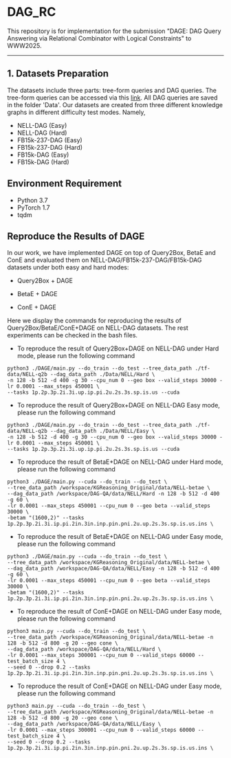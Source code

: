 # DAG_RC
This repository is for implementation for the submission "DAGE: DAG Query Answering via Relational Combinator with Logical Constraints" to WWW2025. 

------------------------------------

## 1. Datasets Preparation
The datasets include three parts: tree-form queries and DAG queries. The tree-form queries can be accessed via this [link](http://snap.stanford.edu/betae/KG_data.zip). All DAG queries are saved in the folder 'Data'. 
Our datasets are created from three different knowledge graphs in different difficulty test modes. Namely,
- NELL-DAG (Easy) 
- NELL-DAG (Hard)
- FB15k-237-DAG (Easy)
- FB15k-237-DAG (Hard)
- FB15k-DAG (Easy)
- FB15k-DAG (Hard)

## Environment Requirement
- Python 3.7
- PyTorch 1.7
- tqdm

## Reproduce the Results of DAGE
In our work, we have implemented DAGE on top of Query2Box, BetaE and ConE and evaluated them on NELL-DAG/FB15k-237-DAG/FB15k-DAG datasets under both easy and hard modes:

- Query2Box + DAGE
  
- BetaE + DAGE

- ConE + DAGE

Here we display the commands for reproducing the results of Query2Box/BetaE/ConE+DAGE on NELL-DAG datasets. The rest experiments can be checked in the bash files.

- To reproduce the result of Query2Box+DAGE on NELL-DAG under Hard mode, please run the following command

```
python3 ./DAGE/main.py --do_train --do_test --tree_data_path ./tf-data/NELL-q2b --dag_data_path ./Data/NELL/Hard \
-n 128 -b 512 -d 400 -g 30 --cpu_num 0 --geo box --valid_steps 30000 -lr 0.0001 --max_steps 450001 \
--tasks 1p.2p.3p.2i.3i.up.ip.pi.2u.2s.3s.sp.is.us --cuda
```

- To reproduce the result of Query2Box+DAGE on NELL-DAG Easy mode, please run the following command

```
python3 ./DAGE/main.py --do_train --do_test --tree_data_path ./tf-data/NELL-q2b --dag_data_path ./Data/NELL/Easy \
-n 128 -b 512 -d 400 -g 30 --cpu_num 0 --geo box --valid_steps 30000 -lr 0.0001 --max_steps 450001 \
--tasks 1p.2p.3p.2i.3i.up.ip.pi.2u.2s.3s.sp.is.us --cuda
```

- To reproduce the result of BetaE+DAGE on NELL-DAG under Hard mode, please run the following command
```
python3 ./DAGE/main.py --cuda --do_train --do_test \
--tree_data_path /workspace/KGReasoning_Original/data/NELL-betae \
--dag_data_path /workspace/DAG-QA/data/NELL/Hard -n 128 -b 512 -d 400 -g 60 \
-lr 0.0001 --max_steps 450001 --cpu_num 0 --geo beta --valid_steps 30000 \
-betam "(1600,2)" --tasks 1p.2p.3p.2i.3i.ip.pi.2in.3in.inp.pin.pni.2u.up.2s.3s.sp.is.us.ins \
```

- To reproduce the result of BetaE+DAGE on NELL-DAG under Easy mode, please run the following command
```
python3 ./DAGE/main.py --cuda --do_train --do_test \
--tree_data_path /workspace/KGReasoning_Original/data/NELL-betae \
--dag_data_path /workspace/DAG-QA/data/NELL/Easy -n 128 -b 512 -d 400 -g 60 \
-lr 0.0001 --max_steps 450001 --cpu_num 0 --geo beta --valid_steps 30000 \
-betam "(1600,2)" --tasks 1p.2p.3p.2i.3i.ip.pi.2in.3in.inp.pin.pni.2u.up.2s.3s.sp.is.us.ins \
```

- To reproduce the result of ConE+DAGE on NELL-DAG under Easy mode, please run the following command
```
python3 main.py --cuda --do_train --do_test \
--tree_data_path /workspace/KGReasoning_Original/data/NELL-betae -n 128 -b 512 -d 800 -g 20 --geo cone \
--dag_data_path /workspace/DAG-QA/data/NELL/Hard \
-lr 0.0001 --max_steps 300001 --cpu_num 0 --valid_steps 60000 --test_batch_size 4 \
--seed 0 --drop 0.2 --tasks 1p.2p.3p.2i.3i.ip.pi.2in.3in.inp.pin.pni.2u.up.2s.3s.sp.is.us.ins \
```

- To reproduce the result of ConE+DAGE on NELL-DAG under Easy mode, please run the following command
```
python3 main.py --cuda --do_train --do_test \
--tree_data_path /workspace/KGReasoning_Original/data/NELL-betae -n 128 -b 512 -d 800 -g 20 --geo cone \
--dag_data_path /workspace/DAG-QA/data/NELL/Easy \
-lr 0.0001 --max_steps 300001 --cpu_num 0 --valid_steps 60000 --test_batch_size 4 \
--seed 0 --drop 0.2 --tasks 1p.2p.3p.2i.3i.ip.pi.2in.3in.inp.pin.pni.2u.up.2s.3s.sp.is.us.ins \
```  



